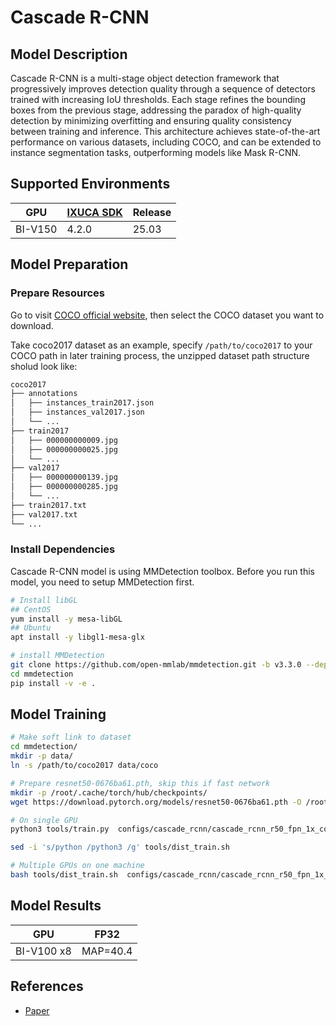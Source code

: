 # Cascade R-CNN

## Model Description

Cascade R-CNN is a multi-stage object detection framework that progressively improves detection quality through a
sequence of detectors trained with increasing IoU thresholds. Each stage refines the bounding boxes from the previous
stage, addressing the paradox of high-quality detection by minimizing overfitting and ensuring quality consistency
between training and inference. This architecture achieves state-of-the-art performance on various datasets, including
COCO, and can be extended to instance segmentation tasks, outperforming models like Mask R-CNN.

## Supported Environments

| GPU    | [IXUCA SDK](https://gitee.com/deep-spark/deepspark#%E5%A4%A9%E6%95%B0%E6%99%BA%E7%AE%97%E8%BD%AF%E4%BB%B6%E6%A0%88-ixuca) | Release |
|--------|-----------|---------|
| BI-V150 | 4.2.0     |  25.03  |

## Model Preparation

### Prepare Resources

Go to visit [COCO official website](https://cocodataset.org/#download), then select the COCO dataset you want to
download.

Take coco2017 dataset as an example, specify `/path/to/coco2017` to your COCO path in later training process, the
unzipped dataset path structure sholud look like:

```bash
coco2017
├── annotations
│   ├── instances_train2017.json
│   ├── instances_val2017.json
│   └── ...
├── train2017
│   ├── 000000000009.jpg
│   ├── 000000000025.jpg
│   └── ...
├── val2017
│   ├── 000000000139.jpg
│   ├── 000000000285.jpg
│   └── ...
├── train2017.txt
├── val2017.txt
└── ...
```

### Install Dependencies

Cascade R-CNN model is using MMDetection toolbox. Before you run this model, you need to setup MMDetection first.

```bash
# Install libGL
## CentOS
yum install -y mesa-libGL
## Ubuntu
apt install -y libgl1-mesa-glx

# install MMDetection
git clone https://github.com/open-mmlab/mmdetection.git -b v3.3.0 --depth=1
cd mmdetection
pip install -v -e .
```

## Model Training

```bash
# Make soft link to dataset
cd mmdetection/
mkdir -p data/
ln -s /path/to/coco2017 data/coco

# Prepare resnet50-0676ba61.pth, skip this if fast network
mkdir -p /root/.cache/torch/hub/checkpoints/
wget https://download.pytorch.org/models/resnet50-0676ba61.pth -O /root/.cache/torch/hub/checkpoints/resnet50-0676ba61.pth

# On single GPU
python3 tools/train.py  configs/cascade_rcnn/cascade_rcnn_r50_fpn_1x_coco.py 

sed -i 's/python /python3 /g' tools/dist_train.sh

# Multiple GPUs on one machine
bash tools/dist_train.sh  configs/cascade_rcnn/cascade_rcnn_r50_fpn_1x_coco.py  8
```

## Model Results

| GPU        | FP32     |
|------------|----------|
| BI-V100 x8 | MAP=40.4 |

## References

- [Paper](https://arxiv.org/abs/1906.09756)
